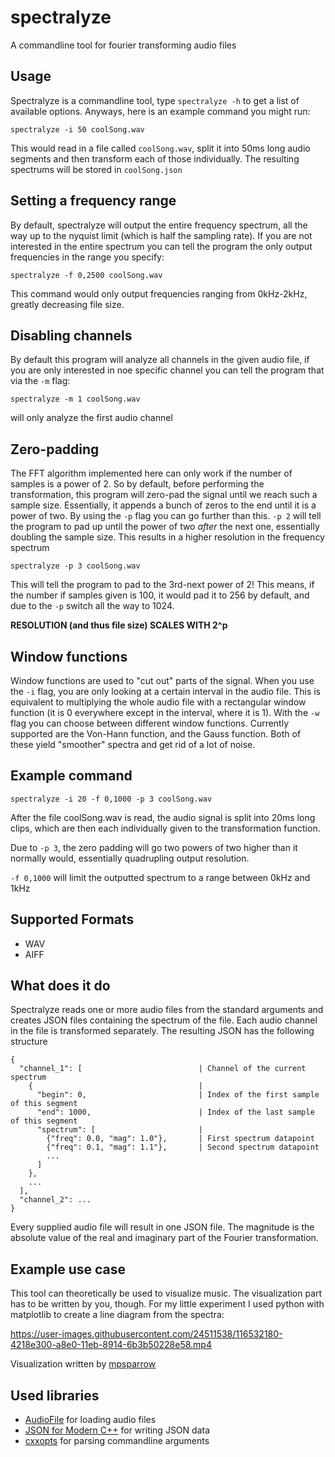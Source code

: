 # spectralyze
A commandline tool for fourier transforming audio files

## Usage
Spectralyze is a commandline tool, type `spectralyze -h` to get a list of available options. Anyways, here is an example command you might run:

```
spectralyze -i 50 coolSong.wav
```

This would read in a file called `coolSong.wav`, split it into 50ms long audio segments and then transform each of those individually. The resulting spectrums will be stored in `coolSong.json`

## Setting a frequency range
By default, spectralyze will output the entire frequency spectrum, all the way up to the nyquist limit (which is half the sampling rate). If you are not interested in the entire spectrum you can tell the program the only output frequencies in the range you specify:
```
spectralyze -f 0,2500 coolSong.wav
```
This command would only output frequencies ranging from 0kHz-2kHz, greatly decreasing file size.

## Disabling channels
By default this program will analyze all channels in the given audio file, if you are only interested in noe specific channel you can tell the program that via the `-m` flag:
```
spectralyze -m 1 coolSong.wav
```
will only analyze the first audio channel

## Zero-padding
The FFT algorithm implemented here can only work if the number of samples is a power of 2. So by default, before performing the transformation, this program will zero-pad the signal until we reach such a sample size. Essentially, it appends a bunch of zeros to the end until it is a power of two. By using the `-p` flag you can go further than this. `-p 2` will tell the program to pad up until the power of two *after* the next one, essentially doubling the sample size. This results in a higher resolution in the frequency spectrum
```
spectralyze -p 3 coolSong.wav
```
This will tell the program to pad to the 3rd-next power of 2! This means, if the number if samples given is 100, it would pad it to 256 by default, and due to the `-p` switch all the way to 1024.

**RESOLUTION (and thus file size) SCALES WITH 2^p**

## Window functions
Window functions are used to "cut out" parts of the signal. When you use the `-i` flag, you are only looking at a certain interval in the audio file. This is equivalent to multiplying the whole audio file with a rectangular window function (it is 0 everywhere except in the interval, where it is 1). With the `-w` flag you can choose between different window functions. Currently supported are the Von-Hann function, and the Gauss function. Both of these yield "smoother" spectra and get rid of a lot of noise.

## Example command
```
spectralyze -i 20 -f 0,1000 -p 3 coolSong.wav
```
After the file coolSong.wav is read, the audio signal is split into 20ms long clips, which are then each individually given to the transformation function. 

Due to `-p 3`, the zero padding will go two powers of two higher than it normally would, essentially quadrupling output resolution.

`-f 0,1000` will limit the outputted spectrum to a range between 0kHz and 1kHz

## Supported Formats
* WAV
* AIFF

## What does it do
Spectralyze reads one or more audio files from the standard arguments and creates JSON files containing the spectrum of the file. 
Each audio channel in the file is transformed separately. The resulting JSON has the following structure
```
{
  "channel_1": [                          | Channel of the current spectrum
    {                                     |
      "begin": 0,                         | Index of the first sample of this segment
      "end": 1000,                        | Index of the last sample of this segment
      "spectrum": [                       |
        {"freq": 0.0, "mag": 1.0"},       | First spectrum datapoint
        {"freq": 0.1, "mag": 1.1"},       | Second spectrum datapoint
        ...
      ]
    },
    ...
  ],
  "channel_2": ...
}
```
Every supplied audio file will result in one JSON file. The magnitude is the absolute value of the real and imaginary part of the Fourier transformation.

## Example use case
This tool can theoretically be used to visualize music. The visualization part has to be written by you, though. For my little experiment I used python with matplotlib to create a line diagram from the spectra:

https://user-images.githubusercontent.com/24511538/116532180-4218e300-a8e0-11eb-8914-6b3b50228e58.mp4

Visualization written by [mpsparrow](https://github.com/mpsparrow)

## Used libraries
* [AudioFile](https://github.com/adamstark/AudioFile) for loading audio files
* [JSON for Modern C++](https://github.com/nlohmann/json) for writing JSON data
* [cxxopts](https://github.com/jarro2783/cxxopts) for parsing commandline arguments
